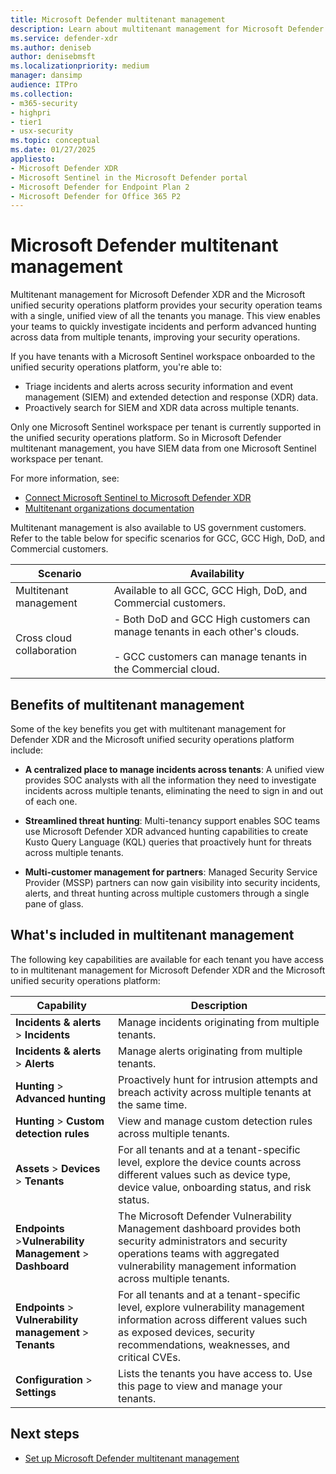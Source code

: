 ```yaml
---
title: Microsoft Defender multitenant management
description: Learn about multitenant management for Microsoft Defender XDR and Microsoft Sentinel in the Microsoft unified security operations platform.
ms.service: defender-xdr
ms.author: deniseb
author: denisebmsft
ms.localizationpriority: medium
manager: dansimp
audience: ITPro
ms.collection: 
- m365-security
- highpri
- tier1
- usx-security
ms.topic: conceptual
ms.date: 01/27/2025
appliesto:
- Microsoft Defender XDR
- Microsoft Sentinel in the Microsoft Defender portal
- Microsoft Defender for Endpoint Plan 2
- Microsoft Defender for Office 365 P2
---
```


# Microsoft Defender multitenant management

Multitenant management for Microsoft Defender XDR and the Microsoft unified security operations platform provides your security operation teams with a single, unified view of all the tenants you manage. This view enables your teams to quickly investigate incidents and perform advanced hunting across data from multiple tenants, improving your security operations.

If you have tenants with a Microsoft Sentinel workspace onboarded to the unified security operations platform, you're able to:

- Triage incidents and alerts across security information and event management (SIEM) and extended detection and response (XDR) data.
- Proactively search for SIEM and XDR data across multiple tenants.

Only one Microsoft Sentinel workspace per tenant is currently supported in the unified security operations platform. So in Microsoft Defender multitenant management, you have SIEM data from one Microsoft Sentinel workspace per tenant.

For more information, see:

- [Connect Microsoft Sentinel to Microsoft Defender XDR](/unified-secops-platform/microsoft-sentinel-onboard.md)
- [Multitenant organizations documentation](/azure/active-directory/multi-tenant-organizations/)

Multitenant management is also available to US government customers. Refer to the table below for specific scenarios for GCC, GCC High, DoD, and Commercial customers.

| Scenario | Availability |
| ------ | ------ |
|Multitenant management | Available to all GCC, GCC High, DoD, and Commercial customers.|
|Cross cloud collaboration| - Both DoD and GCC High customers can manage tenants in each other's clouds. </br></br> - GCC customers can manage tenants in the Commercial cloud. |

## Benefits of multitenant management

Some of the key benefits you get with multitenant management for Defender XDR and the Microsoft unified security operations platform include:

- **A centralized place to manage incidents across tenants**: A unified view provides SOC analysts with all the information they need to investigate incidents across multiple tenants, eliminating the need to sign in and out of each one.

- **Streamlined threat hunting**: Multi-tenancy support enables SOC teams use Microsoft Defender XDR advanced hunting capabilities to create Kusto Query Language (KQL) queries that proactively hunt for threats across multiple tenants.

- **Multi-customer management for partners**: Managed Security Service Provider (MSSP) partners can now gain visibility into security incidents, alerts, and threat hunting across multiple customers through a single pane of glass.

<a name='whats-included-in-multi-tenant-management-in-microsoft-365-defender'></a>

## What's included in multitenant management

The following key capabilities are available for each tenant you have access to in multitenant management for Microsoft Defender XDR and the Microsoft unified security operations platform:

| Capability | Description |
| ------ | ------ |
|**Incidents & alerts** > **Incidents** | Manage incidents originating from multiple tenants.|
|**Incidents & alerts** > **Alerts** | Manage alerts originating from multiple tenants. |
|**Hunting** > **Advanced hunting**| Proactively hunt for intrusion attempts and breach activity across multiple tenants at the same time.|
|**Hunting** > **Custom detection rules**|View and manage custom detection rules across multiple tenants.|
|**Assets** > **Devices** > **Tenants**| For all tenants and at a tenant-specific level, explore the device counts across different values such as device type, device value, onboarding status, and risk status.|
|**Endpoints** >**Vulnerability Management** > **Dashboard** |The Microsoft Defender Vulnerability Management dashboard provides both security administrators and security operations teams with aggregated vulnerability management information across multiple tenants. |
|**Endpoints** > **Vulnerability management** > **Tenants** |For all tenants and at a tenant-specific level, explore vulnerability management information across different values such as exposed devices, security recommendations, weaknesses, and critical CVEs. |
|**Configuration** > **Settings**|Lists the tenants you have access to. Use this page to view and manage your tenants.|

## Next steps

- [Set up Microsoft Defender multitenant management](mto-requirements.md)
